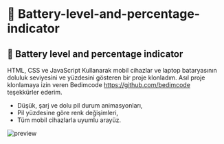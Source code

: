 # 🔋 Battery-level-and-percentage-indicator
## 🔋 Battery level and percentage indicator
HTML, CSS ve JavaScript Kullanarak mobil cihazlar ve laptop  bataryasının doluluk seviyesini ve yüzdesini gösteren bir proje klonladım.
Asıl proje klonlamaya izin veren Bedimcode https://github.com/bedimcode teşekkürler ederim. 

- Düşük, şarj ve dolu pil durum animasyonları,
- Pil yüzdesine göre renk değişimleri,
- Tüm mobil cihazlarla uyumlu arayüz. 


![preview](https://user-images.githubusercontent.com/44680374/183483199-027f4d30-dae3-40af-b251-a0f23cf1e824.png)
